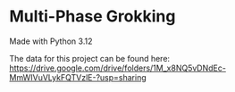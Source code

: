 # Multi-Phase Grokking

Made with Python 3.12

The data for this project can be found here: <https://drive.google.com/drive/folders/1M_x8NQ5vDNdEc-MmWIVuVLykFQTVzlE-?usp=sharing>

